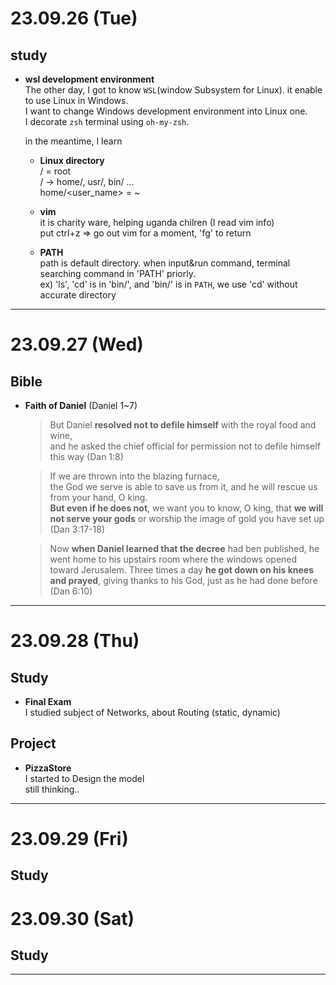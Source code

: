 # 23.09.26 (Tue)

## study
- **wsl development environment**  
The other day, I got to know `WSL`(window Subsystem for Linux). it enable to use Linux in Windows.  
I want to change Windows development environment into Linux one.  
I decorate `zsh` terminal using `oh-my-zsh`.  

    in the meantime, I learn  
    - **Linux directory**  
        / = root  
        / -> home/, usr/, bin/ ...  
        home/<user_name> = ~

    - **vim**  
        it is charity ware, helping uganda chilren (I read vim info)  
        put ctrl+z => go out vim for a moment, 'fg' to return   

    - **PATH**   
        path is default directory. when input&run command, terminal searching command in 'PATH' priorly.  
        ex) 'ls', 'cd' is in 'bin/', and 'bin/' is in `PATH`, we use 'cd' without accurate directory

---

# 23.09.27 (Wed)  

## Bible
- **Faith of Daniel** (Daniel 1~7)
  
  > But Daniel **resolved not to defile himself** with the royal food and wine,  
  and he asked the chief official for permission not to defile himself this way (Dan 1:8)

  > If we are thrown into the blazing furnace,  
  the God we serve is able to save us from it, and he will rescue us from your hand, O king.  
  **But even if he does not**, we want you to know, O king, 
  that **we will not serve your gods** or worship the image of gold you have set up (Dan 3:17-18)  

  > Now **when Daniel learned that the decree** had ben published, 
  he went home to his upstairs room where the windows opened toward Jerusalem. 
  Three times a day **he got down on his knees and prayed**, giving thanks to his God, just as he had done before (Dan 6:10)

---

# 23.09.28 (Thu)  

## Study
- **Final Exam**  
I studied subject of Networks, about Routing (static, dynamic)  

## Project
- **PizzaStore**  
I started to Design the model  
still thinking..  

---

# 23.09.29 (Fri)

## Study  


# 23.09.30 (Sat)

## Study


---